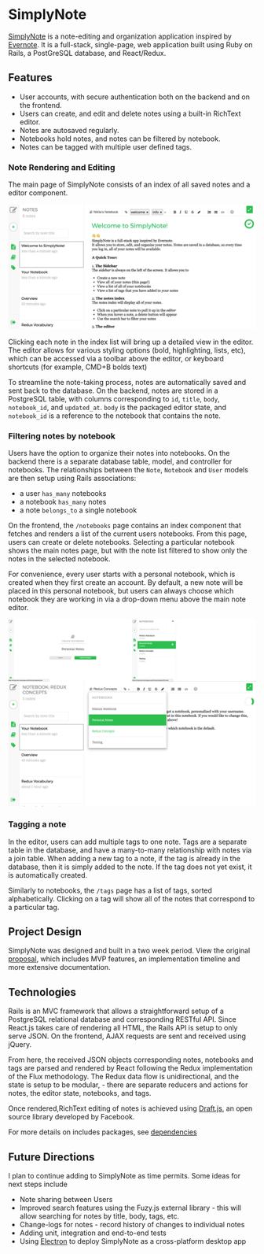 # SimplyNote

[SimplyNote][live-link] is a note-editing and organization application inspired by [Evernote][evernote]. It is a full-stack, single-page, web application built using Ruby on Rails, a PostGreSQL database, and React/Redux.

## Features
  * User accounts, with secure authentication both on the backend and on the frontend.
  * Users can create, and edit and delete notes using a built-in RichText editor.
  * Notes are autosaved regularly.
  * Notebooks hold notes, and notes can be filtered by notebook.
  * Notes can be tagged with multiple user defined tags.

### Note Rendering and Editing
The main page of SimplyNote consists of an index of all saved notes and a editor component.

![SimplyNote notes index](docs/images/simply_note_index.png)

Clicking each note in the index list will bring up a detailed view in the editor. The editor allows for various styling options (bold, highlighting, lists, etc), which can be accessed via a toolbar above the editor, or keyboard shortcuts (for example, CMD+B bolds text)

To streamline the note-taking process, notes are automatically saved and sent back to the database. On the backend, notes are stored in a PostgreSQL table, with columns corresponding to `id`, `title`, `body`, `notebook_id`, and `updated_at`. `body` is the packaged editor state, and `notebook_id` is a reference to the notebook that contains the note.

### Filtering notes by notebook

Users have the option to organize their notes into notebooks. On the backend there is a separate database table, model, and controller for notebooks. The relationships between the `Note`, `Notebook` and `User` models are then setup using Rails associations:

  * a user `has_many` notebooks
  * a notebook `has_many` notes
  * a note `belongs_to` a single notebook

On the frontend, the `/notebooks` page contains an index component that fetches and renders a list of the current users notebooks. From this page, users can create or delete notebooks. Selecting a particular notebook shows the main notes page, but with the note list filtered to show only the notes in the selected notebook.

For convenience, every user starts with a personal notebook, which is created when they first create an account. By default, a new note will be placed in this personal notebook, but users can always choose which notebook they are working in via a drop-down menu above the main note editor.

![SimplyNote notebooks](docs/images/simply_note_notebooks_composite.png)

### Tagging a note

In the editor, users can add multiple tags to one note. Tags are a separate table in the database, and have a many-to-many relationship with notes via a join table. When adding a new tag to a note, if the tag is already in the database, then it is simply added to the note. If the tag does not yet exist, it is automatically created.

Similarly to notebooks, the `/tags` page has a list of tags, sorted alphabetically. Clicking on a tag will show all of the notes that correspond to a particular tag.

## Project Design

SimplyNote was designed and built in a two week period. View the original [proposal][dev-readme], which includes MVP features, an implementation timeline and more extensive documentation.

## Technologies

Rails is an MVC framework that allows a straightforward setup of a PostgreSQL relational database and corresponding RESTful API. Since React.js takes care of rendering all HTML, the Rails API is setup to only serve JSON. On the frontend, AJAX requests are sent and received using jQuery.

From here, the received JSON objects corresponding notes, notebooks and tags are parsed and rendered by React following the Redux implementation of the Flux methodology. The Redux data flow is unidirectional, and the state is setup to be modular, - there are separate reducers and actions for notes, the editor state, notebooks, and tags.

Once rendered,RichText editing of notes is achieved using [Draft.js][draft], an open source library developed by Facebook.

For more details on includes packages, see [dependencies][dependencies]

## Future Directions

I plan to continue adding to SimplyNote as time permits. Some ideas for next steps include

  * Note sharing between Users
  * Improved search features using the Fuzy.js external library - this will allow searching for notes by title, body, tags, etc.
  * Change-logs for notes - record history of changes to individual notes
  * Adding unit, integration and end-to-end tests
  * Using [Electron][electron] to deploy SimplyNote as a cross-platform desktop app


[evernote]: https://evernote.com/
[dev-readme]: docs/README.md
[live-link]: http://www.simply-note.me
[draft]: https://draftjs.org
[dependencies]: docs/dependencies.md
[electron]: https://electron.atom.io/
